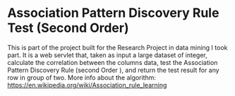 # Association Pattern Discovery Rule Test (Second Order)

This is part of the project built for the Research Project in data mining I took part.
It is a web servlet that, taken as input a large dataset of integer, calculate the correlation between the columns data, test the Association Pattern Discovery Rule (second Order ), and return the test result for any row in group of two.
More info about the algorithm: https://en.wikipedia.org/wiki/Association_rule_learning


